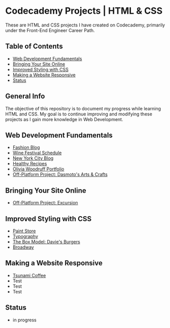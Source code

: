# Codecademy Projects | HTML & CSS

These are HTML and CSS projects I have created on Codecademy, primarily under the Front-End Engineer Career Path.

## Table of Contents

- [Web Development Fundamentals](#Web-Development-Fundamentals)
- [Bringing Your Site Online](#Bringing-Your-Site-Online)
- [Improved Styling with CSS](#improved-styling-with-css)
- [Making a Website Responsive](#making-a-website-responsive)
- [Status](#status)

## General Info

The objective of this repository is to document my progress while learning HTML and CSS. My goal is to continue improving and modifying these projects as I gain more knowledge in Web Development.

## Web Development Fundamentals

- [Fashion Blog](https://jcainuk.github.io/HTML-CSS-Codecademy-Projects/Fashion%20Blog/)
- [Wine Festival Schedule](https://jcainuk.github.io/HTML-CSS-Codecademy-Projects/Wine%20Festival%20Schedule/)
- [New York City Blog](https://jcainuk.github.io/HTML-CSS-Codecademy-Projects/New%20York%20City%20Blog/)
- [Healthy Recipes](https://jcainuk.github.io/HTML-CSS-Codecademy-Projects/Healthy%20Recipes/)
- [Olivia Woodruff Portfolio](https://jcainuk.github.io/HTML-CSS-Codecademy-Projects/Olivia%20Woodruff%20Portfolio/)
- [Off-Platform Project: Dasmoto's Arts & Crafts](https://jcainuk.github.io/HTML-CSS-Codecademy-Projects/Dasmoto/)

## Bringing Your Site Online

- [Off-Platform Project: Excursion](https://jcainuk.github.io/HTML-CSS-Codecademy-Projects/Excursion/)

## Improved Styling with CSS

- [Paint Store](https://jcainuk.github.io/HTML-CSS-Codecademy-Projects/Paint%20Store/)
- [Typography](https://jcainuk.github.io/HTML-CSS-Codecademy-Projects/Typography/)
- [The Box Model: Davie's Burgers](https://jcainuk.github.io/HTML-CSS-Codecademy-Projects/The%20Box%20Model%3A%20Davie%27s%20Burgers/)
- [Broadway](https://jcainuk.github.io/HTML-CSS-Codecademy-Projects/Broadway/)

## Making a Website Responsive

- [Tsunami Coffee](https://jcainuk.github.io/HTML-CSS-Codecademy-Projects/Tsunami%20Coffee/)
- Test
- Test
- Test

## Status

- in progress
